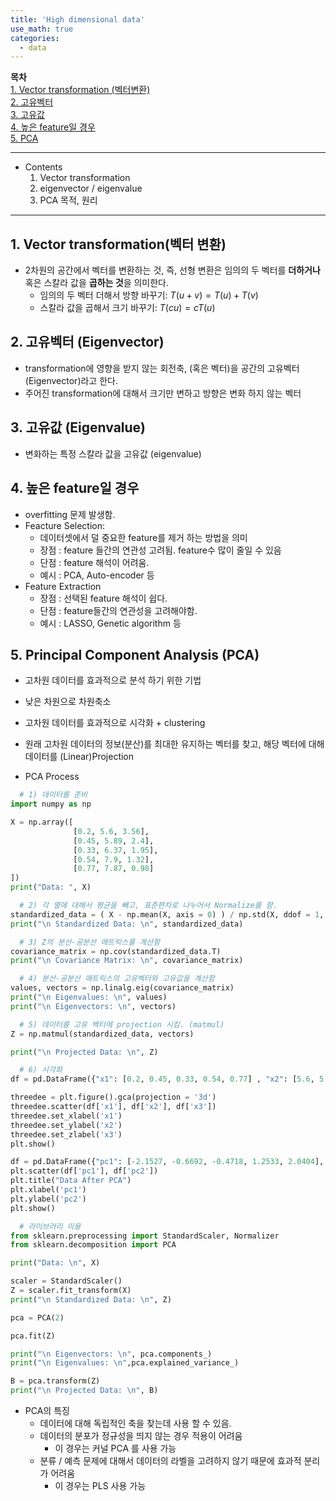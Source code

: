 ```yaml
---
title: 'High dimensional data'
use_math: true
categories:
  - data
---
```


**목차**  
[1. Vector transformation (벡터변환)](#1-vector-transformation벡터-변환)  
[2. 고유벡터](#2-고유벡터-eigenvector)  
[3. 고유값](#3-고유값-eigenvalue)  
[4. 높은 feature일 경우](#4-높은-feature일-경우)  
[5. PCA](#5-principal-component-analysis-pca)  


---
* Contents
  1. Vector transformation
  2. eigenvector / eigenvalue
  3. PCA 목적, 원리

---

## 1. Vector transformation(벡터 변환)
* 2차원의 공간에서 벡터를 변환하는 것, 즉, 선형 변환은 임의의 두 벡터를 **더하거나** 혹은 스칼라 값을 **곱하는 것**을 의미한다.
  * 임의의 두 벡터 더해서 방향 바꾸기: $T(u+v) = T(u)+T(v)$
  * 스칼라 값을 곱해서 크기 바꾸기: $T(cu)=cT(u)$

## 2. 고유벡터 (Eigenvector)
*  transformation에 영향을 받지 않는 회전축, (혹은 벡터)을 공간의 고유벡터 (Eigenvector)라고 한다.
*  주어진 transformation에 대해서 크기만 변하고 방향은 변화 하지 않는 벡터

## 3. 고유값 (Eigenvalue)
* 변화하는 특정 스칼라 값을 고유값 (eigenvalue)

## 4. 높은 feature일 경우
* overfitting 문제 발생함.
* Feacture Selection:
  * 데이터셋에서 덜 중요한 feature를 제거 하는 방법을 의미
  * 장점 : feature 들간의 연관성 고려됨. feature수 많이 줄일 수 있음
  * 단점 : feature 해석이 어려움.
  * 예시 : PCA, Auto-encoder 등
* Feature Extraction
  * 장점 : 선택된 feature 해석이 쉽다.
  * 단점 : feature들간의 연관성을 고려해야함.
  * 예시 : LASSO, Genetic algorithm 등

## 5. Principal Component Analysis (PCA)
* 고차원 데이터를 효과적으로 분석 하기 위한 기법
* 낮은 차원으로 차원축소
* 고차원 데이터를 효과적으로 시각화 + clustering
* 원래 고차원 데이터의 정보(분산)를 최대한 유지하는 벡터를 찾고, 해당 벡터에 대해 데이터를 (Linear)Projection

* PCA Process
```python
  # 1) 데이터를 준비
import numpy as np

X = np.array([ 
              [0.2, 5.6, 3.56], 
              [0.45, 5.89, 2.4],
              [0.33, 6.37, 1.95],
              [0.54, 7.9, 1.32],
              [0.77, 7.87, 0.98]
])
print("Data: ", X)

  # 2) 각 열에 대해서 평균을 빼고, 표준편차로 나누어서 Normalize를 함.
standardized_data = ( X - np.mean(X, axis = 0) ) / np.std(X, ddof = 1, axis = 0)
print("\n Standardized Data: \n", standardized_data)

  # 3) Z의 분산-공분산 매트릭스를 계산함
covariance_matrix = np.cov(standardized_data.T)
print("\n Covariance Matrix: \n", covariance_matrix)

  # 4) 분산-공분산 매트릭스의 고유벡터와 고유값을 계산함
values, vectors = np.linalg.eig(covariance_matrix)
print("\n Eigenvalues: \n", values)
print("\n Eigenvectors: \n", vectors)

  # 5) 데이터를 고유 벡터에 projection 시킴. (matmul)
Z = np.matmul(standardized_data, vectors)

print("\n Projected Data: \n", Z)

  # 6) 시각화
df = pd.DataFrame({"x1": [0.2, 0.45, 0.33, 0.54, 0.77] , "x2": [5.6, 5.89, 6.37, 7.9, 7.87], 'x3': [3.56, 2.4, 1.95, 1.32, 0.98]})

threedee = plt.figure().gca(projection = '3d')
threedee.scatter(df['x1'], df['x2'], df['x3'])
threedee.set_xlabel('x1')
threedee.set_ylabel('x2')
threedee.set_zlabel('x3')
plt.show()

df = pd.DataFrame({"pc1": [-2.1527, -0.6692, -0.4718, 1.2533, 2.0404], "pc2": [-0.0616, 0.4912, -0.2798, -0.4703, 0.3204]})
plt.scatter(df['pc1'], df['pc2'])
plt.title("Data After PCA")
plt.xlabel('pc1')
plt.ylabel('pc2')
plt.show()

  # 라이브러리 이용
from sklearn.preprocessing import StandardScaler, Normalizer
from sklearn.decomposition import PCA

print("Data: \n", X)

scaler = StandardScaler()
Z = scaler.fit_transform(X)
print("\n Standardized Data: \n", Z)

pca = PCA(2)

pca.fit(Z)

print("\n Eigenvectors: \n", pca.components_)
print("\n Eigenvalues: \n",pca.explained_variance_)

B = pca.transform(Z)
print("\n Projected Data: \n", B)
```
* PCA의 특징
  * 데이터에 대해 독립적인 축을 찾는데 사용 할 수 있음.  
  * 데이터의 분포가 정규성을 띄지 않는 경우 적용이 어려움  
    * 이 경우는 커널 PCA 를 사용 가능  
  * 분류 / 예측 문제에 대해서 데이터의 라벨을 고려하지 않기 때문에 효과적 분리가 어려움  
    * 이 경우는 PLS 사용 가능  
